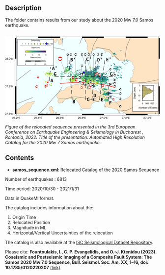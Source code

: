 ## Description
The folder contains results from our study about the 2020 Mw 7.0 Samos earthquake.

##
![My Image](relocate_map_ecs_.png)

*Figure of the relocated sequence presented in the 3rd European Conference on Earthquake Engineering & Seismology in Bucharest , Romania, 2022.
Title of the presentation: Automated High Resolution Catalog for the 2020 Mw 7 Samos earthquake.*


## Contents
* **samos_sequence.xml**: Relocated Catalog of the 2020 Samos Sequence

Number of earthquakes : 6813

Time period: 2020/10/30 - 2021/1/31 

Data in QuakeMl format.

The catalog includes information about the:
1) Origin Time
2) Relocated Position
3) Magnitude in ML
4) Horizontal/Vertical Uncertainties of the relocation

The catalog is also available at the [ISC Seismological Dataset Repository](http://www.isc.ac.uk/dataset_repository/view_submission.php?dsid=48).

Please cite:
**Fountoulakis, I., C. P. Evangelidis, and O.-J. Ktenidou (2023).
Coseismic and Postseismic Imaging of a Composite Fault System: The Samos 2020
Mw 7.0 Sequence, Bull. Seismol. Soc. Am. XX, 1–16, doi: 10.1785/0120220207** [(link)](https://doi.org/10.1785/0120220207)
